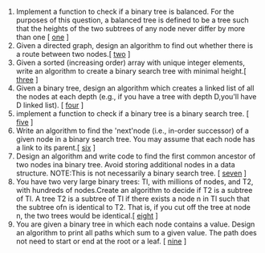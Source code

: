 1.  Implement a function to check if a binary tree is balanced. For the purposes of this question, a balanced tree is defined to be a tree such that the heights of the two subtrees of any node never differ by more than one [ [one][101] ]
2.  Given a directed graph, design an algorithm to find out whether there is a route between two nodes.[ [two][102] ]
3.  Given a sorted (increasing order) array with unique integer elements, write an algorithm to create a binary search tree with minimal height.[ [three][103] ]
4.  Given a binary tree, design an algorithm which creates a linked list of all the nodes at each depth (e.g., if you have a tree with depth D,you'll have D linked list). [ [four][104] ]
5.  implement a function to check if a binary tree is a binary search tree. [ [five][105] ] 
6.  Write an algorithm to find the 'next'node (i.e., in-order successor) of a given node in a binary search tree. You may assume that each node has a link to its parent.[ [six][106] ]
7.  Design an algorithm and write code to find the first common ancestor of two nodes ina binary tree. Avoid storing additional nodes in a data structure. NOTE:This is not necessarily a binary search tree. [ [seven][107] ]
8.  You have two very large binary trees: Tl, with millions of nodes, and T2, with hundreds of nodes.Create an algorithm to decide if T2 is a subtree of Tl. A tree T2 is a subtree of Tl if there exists a node n in Tl such that the subtree ofn is identical to T2. That is, if you cut off the tree at node n, the two trees would be identical.[ [eight][108] ]
9.  You are given a binary tree in which each node contains a value. Design an algorithm to print all paths which sum to a given value. The path does not need to start or end at the root or a leaf. [ [nine][109] ]    
  
[101]:https://github.com/inadram/CrackingCode/tree/master/src/main/java/dataStructures/TreesAndGraphs/One
[102]:https://github.com/inadram/CrackingCode/tree/master/src/main/java/dataStructures/TreesAndGraphs/Two
[103]:https://github.com/inadram/CrackingCode/tree/master/src/main/java/dataStructures/TreesAndGraphs/Three
[104]:https://github.com/inadram/CrackingCode/tree/master/src/main/java/dataStructures/TreesAndGraphs/Four
[105]:https://github.com/inadram/CrackingCode/tree/master/src/main/java/dataStructures/TreesAndGraphs/Five
[106]:https://github.com/inadram/CrackingCode/tree/master/src/main/java/dataStructures/TreesAndGraphs/Six
[107]:https://github.com/inadram/CrackingCode/tree/master/src/main/java/dataStructures/TreesAndGraphs/Seven
[108]:https://github.com/inadram/CrackingCode/tree/master/src/main/java/dataStructures/TreesAndGraphs/Eight 
[109]:https://github.com/inadram/CrackingCode/tree/master/src/main/java/dataStructures/TreesAndGraphs/Nine 
